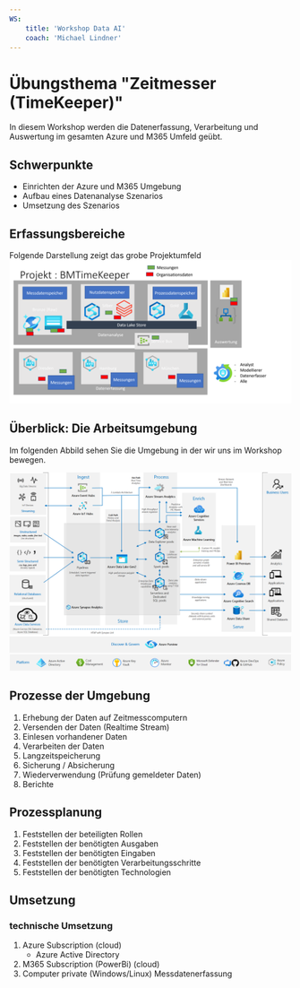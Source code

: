 ```yaml
---
WS:
    title: 'Workshop Data AI'
    coach: 'Michael Lindner'
---
```


# Übungsthema "Zeitmesser (TimeKeeper)"

In diesem Workshop werden die Datenerfassung, Verarbeitung und Auswertung im gesamten Azure und M365 Umfeld geübt.

## Schwerpunkte

- Einrichten der Azure und M365 Umgebung
- Aufbau eines Datenanalyse Szenarios
- Umsetzung des Szenarios

## Erfassungsbereiche

Folgende Darstellung zeigt das grobe Projektumfeld
![](_images/bmtimekeeper.png)

## Überblick: Die Arbeitsumgebung

Im folgenden Abbild sehen Sie die Umgebung in der wir uns im Workshop bewegen.

![](_images/azure-analytics-end-to-end.png)

## Prozesse der Umgebung

1. Erhebung der Daten auf Zeitmesscomputern
2. Versenden der Daten (Realtime Stream)
3. Einlesen vorhandener Daten
4. Verarbeiten der Daten
5. Langzeitspeicherung
6. Sicherung / Absicherung
7. Wiederverwendung (Prüfung gemeldeter Daten)
8. Berichte

## Prozessplanung

1. Feststellen der beteiligten Rollen
2. Feststellen der benötigten Ausgaben
3. Feststellen der benötigten Eingaben
4. Feststellen der benötigten Verarbeitungsschritte
5. Feststellen der benötigten Technologien

## Umsetzung

### technische Umsetzung

1. Azure Subscription (cloud)
   + Azure Active Directory
2. M365 Subscription (PowerBi) (cloud)
3. Computer private (Windows/Linux) Messdatenerfassung
